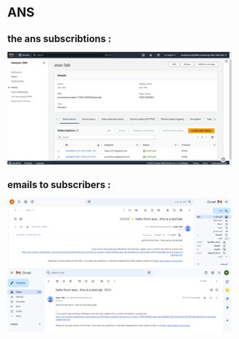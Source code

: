 # ANS

## the ans subscribtions :

![ans](./anssubscribtions.png)

## emails to subscribers :

![ans](./sub1.png)
![ans](./sub2.png)
